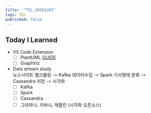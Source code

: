 ```yaml
---
title:  "TIL_20201203"
tags: TIL
published: false
---
```


## Today I Learned

- VS Code Extension
  - [ ] PlantUML [GUIDE](http://plantuml.com/ko/guide)
  - [ ] GraphViz
- Data stream study<br>
  뉴스사이트 웹크롤링 -> Kafka 데이터수집 -> Spark 기사형태 분류 -> Cassandra 저장 -> 시각화
  - [ ] Kafka
  - [ ] Spark
  - [ ] Cassandra
  - [ ] 그라파나, 키바나, 제플린 (시각화 오픈소스)
